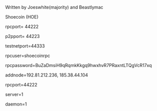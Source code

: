 Written by Joeswhite(majority) and Beastlymac

Shoecoin (HOE)

rpcport= 44222

p2pport= 44223

testnetport=44333



rpcuser=shoecoinrpc

rpcpassword=BuZaDmsiH9qRqmkKkgq9hwxhvR7PRaxntLTQgVcR17xq

addnode=192.81.212.236, 185.38.44.104

rpcport=44222

server=1

daemon=1
